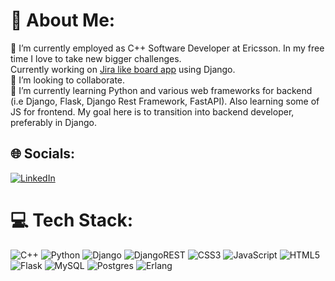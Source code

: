 # 💫 About Me:
🔭 I’m currently employed as C++ Software Developer at Ericsson. In my free time I love to take new bigger challenges. <br>
Currently working on [Jira like board app](https://github.com/face1337/todoApp) using Django.<br>
👯 I’m looking to collaborate.<br>
🌱 I’m currently learning Python and various web frameworks for backend (i.e Django, Flask, Django Rest Framework, FastAPI). Also learning some of JS for frontend.
My goal here is to transition into backend developer, preferably in Django.


## 🌐 Socials:
[![LinkedIn](https://img.shields.io/badge/LinkedIn-%230077B5.svg?logo=linkedin&logoColor=white)](https://linkedin.com/in/twanczyk) 

# 💻 Tech Stack:
![C++](https://img.shields.io/badge/c++-%2300599C.svg?style=for-the-badge&logo=c%2B%2B&logoColor=white) ![Python](https://img.shields.io/badge/python-3670A0?style=for-the-badge&logo=python&logoColor=ffdd54) ![Django](https://img.shields.io/badge/django-%23092E20.svg?style=for-the-badge&logo=django&logoColor=white) ![DjangoREST](https://img.shields.io/badge/DJANGO-REST-ff1709?style=for-the-badge&logo=django&logoColor=white&color=ff1709&labelColor=gray) ![CSS3](https://img.shields.io/badge/css3-%231572B6.svg?style=for-the-badge&logo=css3&logoColor=white) ![JavaScript](https://img.shields.io/badge/javascript-%23323330.svg?style=for-the-badge&logo=javascript&logoColor=%23F7DF1E) ![HTML5](https://img.shields.io/badge/html5-%23E34F26.svg?style=for-the-badge&logo=html5&logoColor=white) ![Flask](https://img.shields.io/badge/flask-%23000.svg?style=for-the-badge&logo=flask&logoColor=white) ![MySQL](https://img.shields.io/badge/mysql-%2300000f.svg?style=for-the-badge&logo=mysql&logoColor=white) ![Postgres](https://img.shields.io/badge/postgres-%23316192.svg?style=for-the-badge&logo=postgresql&logoColor=white) ![Erlang](https://img.shields.io/badge/Erlang-white.svg?style=for-the-badge&logo=erlang&logoColor=a90533)
<!-- Proudly created with GPRM ( https://gprm.itsvg.in ) -->
